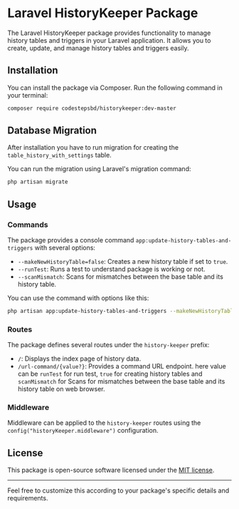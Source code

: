 # Laravel HistoryKeeper Package

The Laravel HistoryKeeper package provides functionality to manage history tables and triggers in your Laravel application. It allows you to create, update, and manage history tables and triggers easily.

## Installation

You can install the package via Composer. Run the following command in your terminal:

```bash
composer require codestepsbd/historykeeper:dev-master
```


## Database Migration

After installation you have to run migration for creating the `table_history_with_settings` table.

You can run the migration using Laravel's migration command:

```bash
php artisan migrate
```

## Usage

### Commands

The package provides a console command `app:update-history-tables-and-triggers` with several options:

- `--makeNewHistoryTable=false`: Creates a new history table if set to `true`.
- `--runTest`: Runs a test to understand package is working or not.
- `--scanMismatch`: Scans for mismatches between the base table and its history table.

You can use the command with options like this:

```bash
php artisan app:update-history-tables-and-triggers --makeNewHistoryTable=true --runTest --scanMismatch
```

### Routes

The package defines several routes under the `history-keeper` prefix:

- `/`: Displays the index page of history data.
- `/url-command/{value?}`: Provides a command URL endpoint. here value can be `runTest` for run test, `true` for creating history tables and `scanMismatch` for Scans for mismatches between the base table and its history table on web browser.

### Middleware

Middleware can be applied to the `history-keeper` routes using the `config("historyKeeper.middleware")` configuration.


## License

This package is open-source software licensed under the [MIT license](LICENSE).

---

Feel free to customize this according to your package's specific details and requirements.
